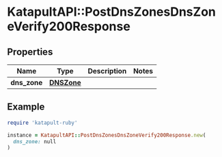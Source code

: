# KatapultAPI::PostDnsZonesDnsZoneVerify200Response

## Properties

| Name | Type | Description | Notes |
| ---- | ---- | ----------- | ----- |
| **dns_zone** | [**DNSZone**](DNSZone.md) |  |  |

## Example

```ruby
require 'katapult-ruby'

instance = KatapultAPI::PostDnsZonesDnsZoneVerify200Response.new(
  dns_zone: null
)
```

